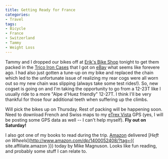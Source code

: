 ```yaml
---
title: Getting Ready for France
categories:
- Travel
tags:
- Bicycle
- France
- Switzerland
- Tammy
- Weight Loss
---
```


Tammy and I dropped our bikes off at [Erik's Bike Shop](http://eriksbikeshop.com/) tonight to get them packed in the [Trico Iron Cases](http://www.tricosports.com/case/) that I got on [eBay](http://www.ebay.com/) what seems like forevere ago. I had also just gotten a tune-up on my bike and replaced the chain which led to the unfortunate issue of realizing my rear cogs were all worn out so my new chain was slipping (always take some test rides!). So, new cogset is going on and I'm taking the opportunity to go from a 12-23T like I usually ride to a more "Alpe d'Huez friendly" 12-27T. I think I'll be very thankful for those four additional teeth when suffering up the climbs.

Will pick the bikes up on Thursday. Rest of packing will be happening soon. Need to download French and Swiss maps to my [eTrex Vista](http://www.garmin.com/products/etrexVista/) GPS (yes, I will be posting some GPS data as well -- I can't help myself). **Fly out on Saturday!**

I also got one of my books to read during the trip. [Amazon](http://www.amazon.com/) delivered [_Heft on Wheels_](http://www.amazon.com/dp/1400052408/?tag={{ site.affiliate.amazon }}) today by Mike Magnuson. Looks like fun reading, and probably some stuff I can relate to.
